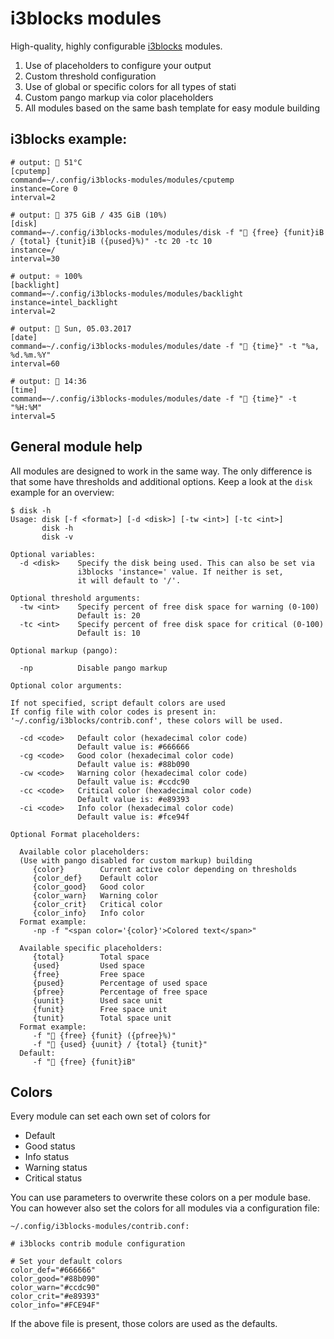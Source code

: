 # i3blocks modules

High-quality, highly configurable [i3blocks](https://github.com/vivien/i3blocks/) modules.

1. Use of placeholders to configure your output
2. Custom threshold configuration
3. Use of global or specific colors for all types of stati
4. Custom pango markup via color placeholders
5. All modules based on the same bash template for easy module building



## i3blocks example:

```
# output:  51°C
[cputemp]
command=~/.config/i3blocks-modules/modules/cputemp
instance=Core 0
interval=2

# output:  375 GiB / 435 GiB (10%)
[disk]
command=~/.config/i3blocks-modules/modules/disk -f " {free} {funit}iB / {total} {tunit}iB ({pused}%)" -tc 20 -tc 10
instance=/
interval=30

# output: ☼ 100%
[backlight]
command=~/.config/i3blocks-modules/modules/backlight
instance=intel_backlight
interval=2

# output:  Sun, 05.03.2017
[date]
command=~/.config/i3blocks-modules/modules/date -f " {time}" -t "%a, %d.%m.%Y"
interval=60

# output:  14:36
[time]
command=~/.config/i3blocks-modules/modules/date -f " {time}" -t "%H:%M"
interval=5
```


## General module help

All modules are designed to work in the same way. The only difference is that some have thresholds and additional options. Keep a look at the `disk` example for an overview:

```
$ disk -h
Usage: disk [-f <format>] [-d <disk>] [-tw <int>] [-tc <int>]
       disk -h
       disk -v

Optional variables:
  -d <disk>    Specify the disk being used. This can also be set via
               i3blocks 'instance=' value. If neither is set,
               it will default to '/'.

Optional threshold arguments:
  -tw <int>    Specify percent of free disk space for warning (0-100)
               Default is: 20
  -tc <int>    Specify percent of free disk space for critical (0-100)
               Default is: 10

Optional markup (pango):

  -np          Disable pango markup

Optional color arguments:

If not specified, script default colors are used
If config file with color codes is present in:
'~/.config/i3blocks/contrib.conf', these colors will be used.

  -cd <code>   Default color (hexadecimal color code)
               Default value is: #666666
  -cg <code>   Good color (hexadecimal color code)
               Default value is: #88b090
  -cw <code>   Warning color (hexadecimal color code)
               Default value is: #ccdc90
  -cc <code>   Critical color (hexadecimal color code)
               Default value is: #e89393
  -ci <code>   Info color (hexadecimal color code)
               Default value is: #fce94f

Optional Format placeholders:

  Available color placeholders:
  (Use with pango disabled for custom markup) building
     {color}        Current active color depending on thresholds
     {color_def}    Default color
     {color_good}   Good color
     {color_warn}   Warning color
     {color_crit}   Critical color
     {color_info}   Info color
  Format example:
     -np -f "<span color='{color}'>Colored text</span>"

  Available specific placeholders:
     {total}        Total space
     {used}         Used space
     {free}         Free space
     {pused}        Percentage of used space
     {pfree}        Percentage of free space
     {uunit}        Used sace unit
     {funit}        Free space unit
     {tunit}        Total space unit
  Format example:
     -f " {free} {funit} ({pfree}%)"
     -f " {used} {uunit} / {total} {tunit}"
  Default:
     -f " {free} {funit}iB"
```


## Colors

Every module can set each own set of colors for

* Default
* Good status
* Info status
* Warning status
* Critical status

You can use parameters to overwrite these colors on a per module base. You can however also set the colors for all modules via a configuration file:

`~/.config/i3blocks-modules/contrib.conf:`

```
# i3blocks contrib module configuration

# Set your default colors
color_def="#666666"
color_good="#88b090"
color_warn="#ccdc90"
color_crit="#e89393"
color_info="#FCE94F"
```

If the above file is present, those colors are used as the defaults.
